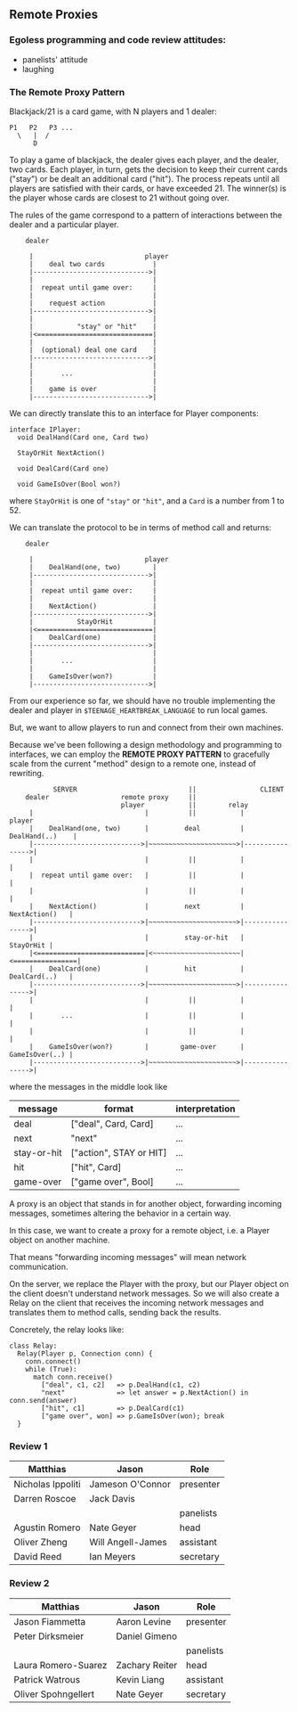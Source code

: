 ## Remote Proxies

### Egoless programming and code review attitudes: 
- panelists' attitude 
- laughing 

### The Remote Proxy Pattern 

Blackjack/21 is a card game, with N players and 1 dealer:

    P1   P2   P3 ...
      \   |  /
          D

To play a game of blackjack, the dealer gives each player, and the dealer, two
cards. Each player, in turn, gets the decision to keep their current cards
("stay") or be dealt an additional card ("hit"). The process repeats until all
players are satisfied with their cards, or have exceeded 21. The winner(s) is
the player whose cards are closest to 21 without going over.

The rules of the game correspond to a pattern of interactions between the dealer
and a particular player.


	    dealer

	     |                            player
	     |    deal two cards            |
	     |----------------------------->|
	     |                              |
	     |  repeat until game over:     |
	     |                              |
	     |    request action            |
	     |----------------------------->|
	     |                              |
	     |           "stay" or "hit"    |
	     |<=============================|
	     |                              |
	     |  (optional) deal one card    |
	     |----------------------------->|
	     |                              |
	     |       ...                    |
	     |                              |
	     |    game is over              |
	     |----------------------------->|

We can directly translate this to an interface for Player components:

```
interface IPlayer:
  void DealHand(Card one, Card two)

  StayOrHit NextAction()

  void DealCard(Card one)

  void GameIsOver(Bool won?)
```

where `StayOrHit` is one of `"stay"` or `"hit"`, and a `Card` is a number from 1
to 52.

We can translate the protocol to be in terms of method call and returns:

	    dealer

	     |                            player
	     |    DealHand(one, two)        |
	     |----------------------------->|
	     |                              |
	     |  repeat until game over:     |
	     |                              |
	     |    NextAction()              |
	     |----------------------------->|
	     |           StayOrHit          |
	     |<=============================|
	     |    DealCard(one)             |
	     |----------------------------->|
	     |                              |
	     |       ...                    |
	     |                              |
	     |    GameIsOver(won?)          |
	     |----------------------------->|

From our experience so far, we should have no trouble implementing the dealer
and player in `$TEENAGE_HEARTBREAK_LANGUAGE` to run local games.

But, we want to allow players to run and connect from their own machines.

Because we've been following a design methodology and programming to interfaces,
we can employ the **REMOTE PROXY PATTERN** to gracefully scale from the
current "method" design to a remote one, instead of rewriting.

	           SERVER                            ||                CLIENT
	    dealer                  remote proxy     ||
	                            player           ||        relay
	     |                            |          ||           |               player
	     |    DealHand(one, two)      |         deal          | DealHand(..)    |
	     |--------------------------->|~~~~~~~~~~~~~~~~~~~~~~>|---------------->|
	     |                            |          ||           |                 |
	     |  repeat until game over:   |          ||           |                 |
	     |                            |          ||           |                 |
	     |    NextAction()            |         next          |  NextAction()   |
	     |--------------------------->|~~~~~~~~~~~~~~~~~~~~~~>|---------------->|
	     |                            |         stay-or-hit   |       StayOrHit |
	     |<===========================|<~~~~~~~~~~~~~~~~~~~~~~|<================|
	     |    DealCard(one)           |         hit           |  DealCard(..)   |
	     |--------------------------->|~~~~~~~~~~~~~~~~~~~~~~>|---------------->|
	     |                            |          ||           |                 |
	     |       ...                  |          ||           |                 |
	     |                            |          ||           |                 |
	     |    GameIsOver(won?)        |        game-over      |  GameIsOver(..) |
	     |--------------------------->|~~~~~~~~~~~~~~~~~~~~~~>|---------------->|

where the messages in the middle look like

| message     | format                   | interpretation
|-------------|--------------------------|-----------------
| deal        | ["deal", Card, Card]     | ...
| next        | "next"                   | ...
| stay-or-hit | ["action", STAY or HIT]  | ...
| hit         | ["hit", Card]            | ...
| game-over   | ["game over", Bool]      | ...

A proxy is an object that stands in for another object, forwarding incoming
messages, sometimes altering the behavior in a certain way.

In this case, we want to create a proxy for a remote object, i.e. a Player
object on another machine.

That means "forwarding incoming messages" will mean network communication.

On the server, we replace the Player with the proxy, but our Player object on
the client doesn't understand network messages. So we will also create a
Relay on the client that receives the incoming network messages and translates them to
method calls, sending back the results.

Concretely, the relay looks like:

```
class Relay:
  Relay(Player p, Connection conn) {
    conn.connect()
    while (True):
      match conn.receive()
        ["deal", c1, c2]   => p.DealHand(c1, c2)
        "next"             => let answer = p.NextAction() in conn.send(answer)
        ["hit", c1]        => p.DealCard(c1)
        ["game over", won] => p.GameIsOver(won); break
  }
```

### Review 1

| Matthias 	         | Jason  		  | Role		   |
| ---------------------- | ---------------------- | ---------------------- |
| Nicholas Ippoliti | Jameson O'Connor | presenter |
| Darren Roscoe | Jack Davis |           |
|                   |                   | panelists |
| Agustin Romero | Nate Geyer | head |
| Oliver Zheng | Will Angell-James | assistant |
| David Reed | Ian Meyers | secretary |


### Review 2 

| Matthias 	         | Jason  		  | Role		   |
| ---------------------- | ---------------------- | ---------------------- |
| Jason Fiammetta | Aaron Levine | presenter |
| Peter Dirksmeier | Daniel Gimeno |           |
|                   |                   | panelists |
| Laura Romero-Suarez | Zachary Reiter | head |
| Patrick Watrous | Kevin Liang | assistant |
| Oliver Spohngellert | Nate Geyer | secretary |
